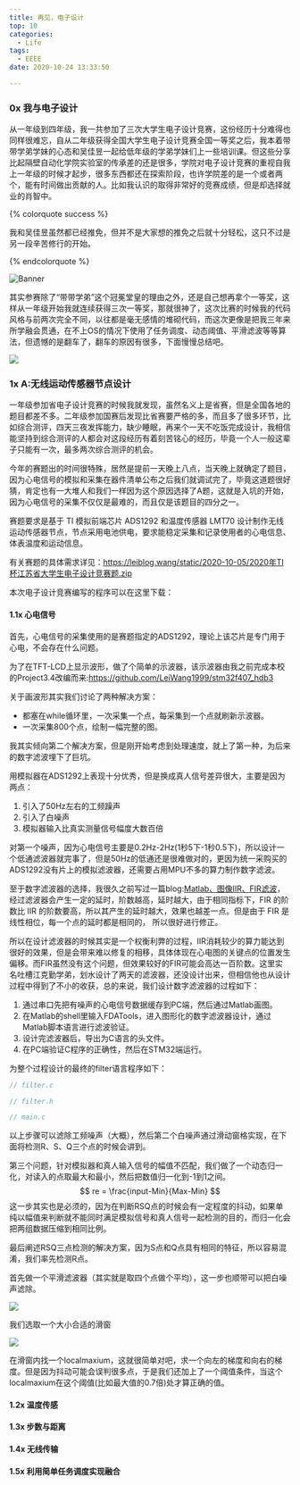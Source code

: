 ```yaml
---
title: 再见，电子设计
top: 10
categories:
  - Life
tags:
  - EEEE
date: 2020-10-24 13:33:50

---
```


### 0x 我与电子设计

从一年级到四年级，我一共参加了三次大学生电子设计竞赛，这份经历十分难得也同样很难忘，自从二年级获得全国大学生电子设计竞赛全国一等奖之后，我本着带带学弟学妹的心态和吴佳昱一起给低年级的学弟学妹们上一些培训课。但这些分享比起隔壁自动化学院实验室的传承差的还是很多，学院对电子设计竞赛的重视自我上一年级的时候才起步，很多东西都还在探索阶段，也许学院差的是一个或者两个，能有时间做出贡献的人。比如我认识的取得非常好的竞赛成绩，但是却选择就业的肖智中。

{% colorquote success %}

我和吴佳昱虽然都已经推免，但并不是大家想的推免之后就十分轻松，这只不过是另一段辛苦修行的开始。

{% endcolorquote %}

![Banner](http://leiblog.wang/static/image/2020/10/IMG_2065.JPG)

<!-- more -->

其实参赛除了“带带学弟”这个冠冕堂皇的理由之外，还是自己想再拿个一等奖，这样从一年级开始我就连续获得三次一等奖，那就很神了，这次比赛的时候我的代码风格与前两次完全不同，以往都是毫无感情的堆砌代码，而这次更像是把我三年来所学融会贯通，在不上OS的情况下使用了任务调度、动态阈值、平滑滤波等等算法，但遗憾的是翻车了，翻车的原因有很多，下面慢慢总结吧。

![](http://leiblog.wang/static/image/2020/10/IMG_2068.JPG)

### 1x A:无线运动传感器节点设计

一年级参加省电子设计竞赛的时候我就发现，虽然名义上是省赛，但是全国各地的题目都差不多。二年级参加国赛后发现比省赛要严格的多，而且多了很多环节，比如综合测评，四天三夜发挥能力，缺少睡眠，再来个一天不吃饭完成设计，我相信能坚持到综合测评的人都会对这段经历有着刻苦铭心的经历，毕竟一个人一般这辈子只能有一次，最多两次综合测评的机会。

今年的赛题出的时间很特殊，居然是提前一天晚上八点，当天晚上就确定了题目，因为心电信号的模拟和采集在器件清单公布之后我们就调试完了，毕竟这道题很好猜，肯定也有一大堆人和我们一样因为这个原因选择了A题，这就是入坑的开始，因为心电信号的采集不仅仅是最难的，而且仅是该题目的四分之一。

赛题要求是基于 TI 模拟前端芯片 ADS1292 和温度传感器 LMT70 设计制作无线运动传感器节点，节点采用电池供电，要求能稳定采集和记录使用者的心电信息、体表温度和运动信息。

有关赛题的具体需求详见：https://leiblog.wang/static/2020-10-05/2020年TI杯江苏省大学生电子设计竞赛题.zip

本次电子设计竞赛编写的程序可以在这里下载：

#### 1.1x 心电信号

首先，心电信号的采集使用的是赛题指定的ADS1292，理论上该芯片是专门用于心电，不会存在什么问题。

为了在TFT-LCD上显示波形，做了个简单的示波器，该示波器由我之前完成本校的Project3.4改编而来:https://github.com/LeiWang1999/stm32f407_hdb3

关于画波形其实我们讨论了两种解决方案：

- 都塞在while循环里，一次采集一个点，每采集到一个点就刷新示波器。
- 一次采集800个点，绘制一幅完整的图。

我其实倾向第二个解决方案，但是刚开始考虑到处理速度，就上了第一种，为后来的数字滤波埋下了巨坑。

用模拟器在ADS1292上表现十分优秀，但是换成真人信号差异很大，主要是因为两点：

1. 引入了50Hz左右的工频躁声
2. 引入了白噪声
3. 模拟器输入比真实测量信号幅度大数百倍

对第一个噪声，因为心电信号主要是0.2Hz-2Hz(1秒5下-1秒0.5下)，所以设计一个低通滤波器就完事了，但是50Hz的低通还是很难做对的，更因为统一采购买的ADS1292没有片上的模拟滤波器，还需要占用MPU不多的算力制作数字滤波。

至于数字滤波器的选择，我很久之前写过一篇blog:[Matlab、图像IIR、FIR滤波](https://leiblog.wang/Matlab%E3%80%81%E5%9B%BE%E5%83%8FIIR%E3%80%81FIR%E6%BB%A4%E6%B3%A2/)，经过滤波器会产生一定的延时，阶数越高，延时越大，由于相同指标下，FIR 的阶数比 IIR 的阶数要高，所以其产生的延时越大，效果也越差一点。但是由于 FIR 是线性相位，每一个点的延时都是相同的， 所以很好进行修正。

所以在设计滤波器的时候其实是一个权衡利弊的过程，IIR消耗较少的算力能达到很好的效果，但是会带来难以修复的相移，具体体现在心电图的关键点的位置发生偏移。而FIR虽然没有这个问题，但效果较好的FIR可能会高达一百阶数。这里实名吐槽江克勤学弟，划水设计了两天的滤波器，还没设计出来，但相信他也从设计过程中得到了不小的收获，总的来说，我们设计数字滤波器的过程如下：

1. 通过串口先把有噪声的心电信号数据缓存到PC端，然后通过Matlab画图。
2. 在Matlab的shell里输入FDATools，进入图形化的数字滤波器设计，通过Matlab脚本语言进行滤波验证。
3. 设计完滤波器后，导出为C语言的头文件。
4. 在PC端验证C程序的正确性，然后在STM32端运行。

为整个过程设计的最终的filter语言程序如下：

```c
// filter.c
```

```c
// filter.h
```

```c
// main.c
```

以上步骤可以滤除工频噪声（大概），然后第二个白噪声通过滑动窗格实现，在下面将检测R、S、Q三个点的时候会讲到。

第三个问题，针对模拟器和真人输入信号的幅值不匹配，我们做了一个动态归一化，对读入的点取最大和最小，然后把数值归一化到-1到1之间。
$$
re = \frac{input-Min}{Max-Min}
$$
这一步其实也是必须的，因为在判断RSQ点的时候会有一定程度的抖动，如果单纯以幅值来判断就不能同时满足模拟信号和真人信号一起检测的目的，而归一化会把两组数据压缩到相同比例。

最后阐述RSQ三点检测的解决方案，因为S点和Q点具有相同的特征，所以容易混淆，我们率先检测R点。

首先做一个平滑滤波器（其实就是取四个点做个平均），这一步也顺带可以把白噪声滤除。

![](http://leiblog.wang/static/image/2020/10/StBqkf.jpg)

我们选取一个大小合适的滑窗

![](http://leiblog.wang/static/image/2020/10/20181126103820640.jpg)

在滑窗内找一个localmaxium，这就很简单对吧，求一个向左的梯度和向右的梯度。但是因为抖动可能会误判很多点，于是我们还加上了一个阈值条件，当这个localmaxium在这个阈值(比如最大值的0.7倍)处才算正确的值。

#### 1.2x 温度传感

#### 1.3x 步数与距离

#### 1.4x 无线传输

#### 1.5x 利用简单任务调度实现融合